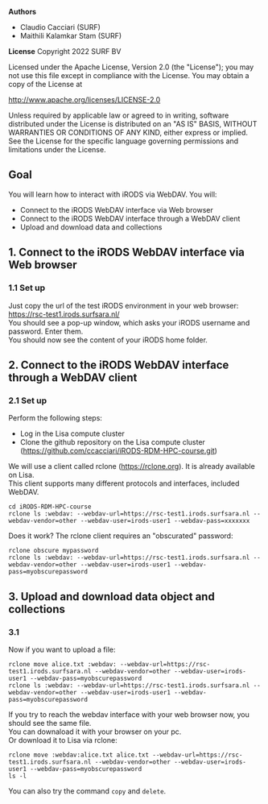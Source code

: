 **Authors**
- Claudio Cacciari (SURF)
- Maithili Kalamkar Stam (SURF)

**License**
Copyright 2022 SURF BV

Licensed under the Apache License, Version 2.0 (the "License"); you may not use this file except in compliance with the License. You may obtain a copy of the License at

http://www.apache.org/licenses/LICENSE-2.0

Unless required by applicable law or agreed to in writing, software distributed under the License is distributed on an "AS IS" BASIS, WITHOUT WARRANTIES OR CONDITIONS OF ANY KIND, either express or implied. See the License for the specific language governing permissions and limitations under the License.

## Goal
You will learn how to interact with iRODS via WebDAV. You will:

- Connect to the iRODS WebDAV interface via Web browser
- Connect to the iRODS WebDAV interface through a WebDAV client
- Upload and download data and collections

## 1. Connect to the iRODS WebDAV interface via Web browser

### 1.1 Set up

Just copy the url of the test iRODS environment in your web browser: https://rsc-test1.irods.surfsara.nl/  
You should see a pop-up window, which asks your iRODS username and password. Enter them.  
You should now see the content of your iRODS home folder.

## 2. Connect to the iRODS WebDAV interface through a WebDAV client

### 2.1 Set up

Perform the following steps: 

- Log in the Lisa compute cluster
- Clone the github repository on the Lisa compute cluster (https://github.com/ccacciari/iRODS-RDM-HPC-course.git)

We will use a client called rclone (https://rclone.org). It is already available on Lisa.  
This client supports many different protocols and interfaces, included WebDAV.

```
cd iRODS-RDM-HPC-course
rclone ls :webdav: --webdav-url=https://rsc-test1.irods.surfsara.nl --webdav-vendor=other --webdav-user=irods-user1 --webdav-pass=xxxxxxx
```

Does it work? The rclone client requires an "obscurated" password:

```
rclone obscure mypassword
rclone ls :webdav: --webdav-url=https://rsc-test1.irods.surfsara.nl --webdav-vendor=other --webdav-user=irods-user1 --webdav-pass=myobscurepassword
```

## 3. Upload and download data object and collections

### 3.1 

 Now if you want to upload a file:

```
rclone move alice.txt :webdav: --webdav-url=https://rsc-test1.irods.surfsara.nl --webdav-vendor=other --webdav-user=irods-user1 --webdav-pass=myobscurepassword
rclone ls :webdav: --webdav-url=https://rsc-test1.irods.surfsara.nl --webdav-vendor=other --webdav-user=irods-user1 --webdav-pass=myobscurepassword
```

If you try to reach the webdav interface with your web browser now, you should see the same file.  
You can downaload it with your browser on your pc.  
Or download it to Lisa via rclone:

```
rclone move :webdav:alice.txt alice.txt --webdav-url=https://rsc-test1.irods.surfsara.nl --webdav-vendor=other --webdav-user=irods-user1 --webdav-pass=myobscurepassword
ls -l
```

You can also try the command ```copy``` and ```delete```.